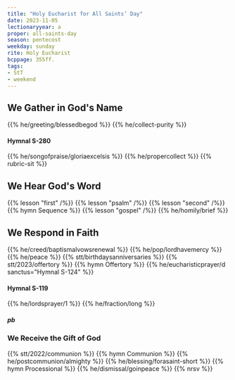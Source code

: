 ```yaml
---
title: "Holy Eucharist for All Saints’ Day"
date: 2023-11-05
lectionaryyear: a
proper: all-saints-day
season: pentecost
weekday: sunday
rite: Holy Eucharist
bcppage: 355ff.
tags:
- StT
- weekend
---
```

## We Gather in God's Name
{{% he/greeting/blessedbegod %}}
{{% he/collect-purity %}}
#### Hymnal S-280
{{% he/songofpraise/gloriaexcelsis %}}
{{% he/propercollect %}}
{{% rubric-sit %}}
## We Hear God's Word
{{% lesson "first" /%}}
{{% lesson "psalm" /%}}
{{% lesson "second" /%}}
{{% hymn Sequence %}}
{{% lesson "gospel" /%}}
{{% he/homily/brief %}}
## We Respond in Faith
{{% he/creed/baptismalvowsrenewal %}}
{{% he/pop/lordhavemercy %}}
{{% he/peace %}}
{{% stt/birthdaysanniversaries %}}
{{% stt/2023/offertory %}}
{{% hymn Offertory %}}
{{% he/eucharisticprayer/d sanctus="Hymnal S-124" %}}
#### Hymnal S-119
{{% he/lordsprayer/1 %}}
{{% he/fraction/long %}}
##### pb
### We Receive the Gift of God
{{% stt/2022/communion %}}
{{% hymn Communion %}}
{{% he/postcommunion/almighty %}}
{{% he/blessing/forasaint-short %}}
{{% hymn Processional %}}
{{% he/dismissal/goinpeace %}}
{{% nrsv %}}

